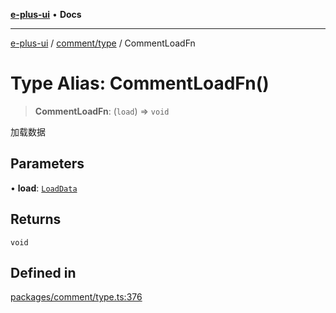 [**e-plus-ui**](../../../README.md) • **Docs**

***

[e-plus-ui](../../../modules.md) / [comment/type](../README.md) / CommentLoadFn

# Type Alias: CommentLoadFn()

> **CommentLoadFn**: (`load`) => `void`

加载数据

## Parameters

• **load**: [`LoadData`](LoadData.md)

## Returns

`void`

## Defined in

[packages/comment/type.ts:376](https://github.com/c-eqian/e-plus-ui/blob/583356870441cbe8e3c917dfd7ad56ce5ac6f88a/packages/comment/type.ts#L376)
